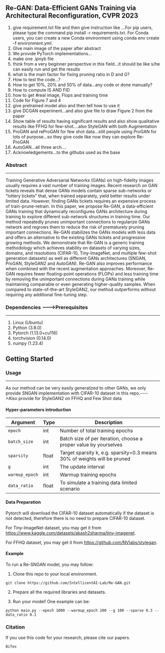 ## Re-GAN: Data-Efficient GANs Training via Architectural Reconfiguration, CVPR 2023

1. give requirement.txt file  and then give instruction like ...For pip users, please type the command pip install -r requirements.txt.
For Conda users, you can create a new Conda environment using conda env create -f environment.yml.
2. GIve main image of the paper after abstract
3. We provide PyTorch implementations...
4. make one .ipnyb file
5. think from a very beginner perspective in this field...it should be like s/he can easily run and get the results
6. what is the main factor for fixing pruning ratio in D and G?
7. How to test the code...?
8. How to get 10%, 20% and 50% of data...any code or done manually?
9. How to compute IS AND FID
10. how to get #real image, Flops and training time
11. Code for Figure 7 and 4
12. give pretrained model also and then tell how to use it
13. give DCGAN experiment...and also give file to draw Figure 2 from the paper
14. Show table of results having significant results and also show qualitative results like FFHQ for few-shot....also StyleGAN with both Augmentation
15. ProGAN and reProGAN for few shot data...still people using ProGAN for lots of purpose...so they give code like now they can explore Re-ProGAN
16. AutoGAN...all three arch....
17. Acknowledgements...to the githubs used as the base




### Abstract

---
Training Generative Adversarial Networks (GANs) on high-fidelity images usually requires a vast number of training images. Recent research on GAN tickets reveals that dense GANs models contain sparse sub-networks or "lottery tickets" that, when trained separately, yield better results under limited data. However, finding GANs tickets requires an expensive process of train-prune-retrain. In this paper, we propose Re-GAN, a data-efficient GANs training that dynamically reconfigures GANs architecture during training to explore different sub-network structures in training time. Our method repeatedly prunes unimportant connections to regularize GANs network and regrows them to reduce the risk of prematurely pruning important connections. Re-GAN stabilizes the GANs models with less data and offers an alternative to the existing GANs tickets and progressive growing methods. We demonstrate that Re-GAN is a generic training methodology which achieves stability on datasets of varying sizes, domains, and resolutions (CIFAR-10, Tiny-ImageNet, and multiple few-shot generation datasets) as well as different GANs architectures (SNGAN, ProGAN, StyleGAN2 and AutoGAN). Re-GAN also improves performance when combined with the recent augmentation approaches. Moreover, Re-GAN requires fewer floating-point operations (FLOPs) and less training time by removing the unimportant connections during GANs training while maintaining comparable or even generating higher-quality samples. When compared to state-of-the-art StyleGAN2, our method outperforms without requiring any additional fine-tuning step.

### Dependencies --->Prerequisites

---
1. Linux         (Ubuntu)
2. Python        (3.8.0)
3. Pytorch         (1.13.0+cu116)
4. torchvision         (0.14.0)
5. numpy (1.23.4)

## Getting Started


### Usage

---
As our method can be very easily generalized to other GANs, we only provide SNGAN implementation with CIFAR-10 dataset in this repo.---->Also provide for StyleGAN2 on FFHQ and Few Shot data

#### Hyper-parameters introduction

| Argument       | Type  | Description                                                              |
|----------------|-------|--------------------------------------------------------------------------|
| `epoch`        | int   | Number of total training epochs                                          |
| `batch_size`   | int   | Batch size of per iteration, choose a proper value by yourselves         |
| `sparsity`     | float | Target sparsity k, e.g. sparsity=0.3 means 30% of weights will be pruned |
| `g`            | int   | The update interval                                                      |
| `warmup_epoch` | int   | Warmup training epochs                                                   |
| `data_ratio`   | float | To simulate a training data limited scenario                             |


#### Data Preparation
Pytorch will download the CIFAR-10 dataset automatically if the dataset is not detected, therefore there is no need to prepare CIFAR-10 dataset.

For Tiny-ImageNet dataset, you may get it from https://www.kaggle.com/datasets/akash2sharma/tiny-imagenet.

For FFHQ dataset, you may get it from https://github.com/NVlabs/stylegan.


#### Example

To run a Re-SNGAN model, you may follow:
1. Clone this repo to your local environment.
```
git clone https://github.com/IntellicentAI-Lab/Re-GAN.git
```
2. Prepare all the required libraries and datasets.


3. Run your model! One example can be:
```
python main.py --epoch 1000 --warmup_epoch 200 --g 100 --sparse 0.3 --data_ratio 0.1
```
### Citation
If you use this code for your research, please cite our papers.

```
BiTex
```
